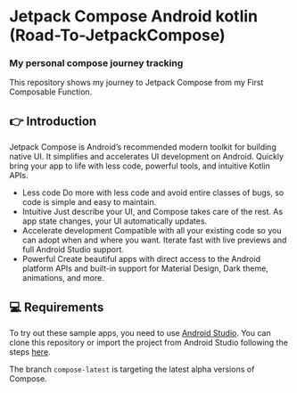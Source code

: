 
# Jetpack Compose Android kotlin (Road-To-JetpackCompose)
### My personal compose journey tracking
This repository shows my journey to Jetpack Compose from my First Composable Function.

👉 Introduction 
-----------
Jetpack Compose is Android’s recommended modern toolkit for building native UI. It simplifies and accelerates UI development on Android. Quickly bring your app to life with less code, powerful tools, and intuitive Kotlin APIs.

- Less code
Do more with less code and avoid entire classes of bugs, so code is simple and easy to maintain.
- Intuitive
Just describe your UI, and Compose takes care of the rest. As app state changes, your UI automatically updates.
- Accelerate development
Compatible with all your existing code so you can adopt when and where you want. Iterate fast with live previews and full Android Studio support.
- Powerful
Create beautiful apps with direct access to the Android platform APIs and built-in support for Material Design, Dark theme, animations, and more.


💻 Requirements
------------
To try out these sample apps, you need to use [Android Studio](https://developer.android.com/studio).
You can clone this repository or import the
project from Android Studio following the steps
[here](https://developer.android.com/jetpack/compose/setup#sample).

The branch `compose-latest` is targeting the latest alpha versions of Compose. 

